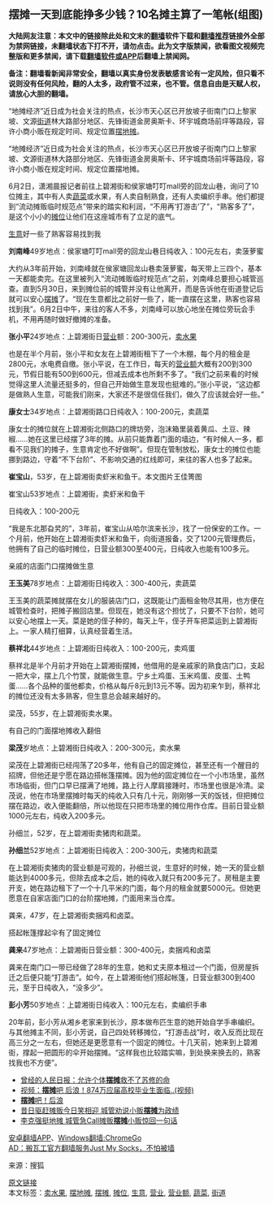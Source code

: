  <h2>摆摊一天到底能挣多少钱？10名摊主算了一笔帐(组图)</h2> <p class="notice"><b>大陆网友注意：本文中的链接除此处和文末的<a href="https://github.com/bannedbook/fanqiang" >翻墙</a>软件下载和<a href="https://github.com/killgcd/justmysocks/blob/master/README.md">翻墙推荐</a>链接外全部为禁网链接，未翻墙状态下打不开，请勿点击。此为文字版禁闻，欲看图文视频完整版和更多禁闻，请下载<a href="https://github.com/bannedbook/fanqiang">翻墙软件或APP</a>后翻墙上禁闻网。</p><p>备注：翻墙看新闻非常安全，翻墙以真实身份发表敏感言论有一定风险，但只看不说则没有任何风险，翻的人太多，政府管不过来，也不管。信息自由是天赋人权，请放心大胆的翻墙。</b></p>  <div class="entry"> <p id="summary">“地摊经济”近日成为社会关注的热点，长沙市天心区已开放坡子街南门口上黎家坡、文源<a href="https://www.bannedbook.org/bnews/tag/%E8%A1%97%E9%81%93/" class="st_tag internal_tag" rel="tag" title="标签 街道 下的日志">街道</a>林大路部分地区、先锋街道金房奥斯卡、环宇城商场前坪等路段，容许小商小贩在规定时间、规定位置<a href="https://www.bannedbook.org/bnews/tag/%e6%91%86%e5%9c%b0%e6%91%8a/" class="st_tag internal_tag" rel="tag" title="标签 摆地摊 下的日志">摆地摊</a>。</p> <p id="conimg">“地摊经济”近日成为社会关注的热点，长沙市天心区已开放坡子街南门口上黎家坡、文源街道林大路部分地区、先锋街道金房奥斯卡、环宇城商场前坪等路段，容许小商小贩在规定时间、规定位置摆地摊。</p> <p>6月2日，潇湘晨报记者前往上碧湘街和侯家塘叮叮mall旁的回龙山巷，询问了10位摊主，其中有人卖<a href="https://www.bannedbook.org/bnews/tag/%e8%94%ac%e8%8f%9c/" class="st_tag internal_tag" rel="tag" title="标签 蔬菜 下的日志">蔬菜</a>或水果，有人卖自制熟食，还有人卖编织手串。他们都提到“流动摊贩临时规范点”带来的踏实和利润，“不用再‘打游击’了”，“熟客多了”，是这个小小的<a href="https://www.bannedbook.org/bnews/tag/%E6%91%8A%E4%BD%8D/" class="st_tag internal_tag" rel="tag" title="标签 摊位 下的日志">摊位</a>让他们在这座城市有了立足的底气。</p> <p><a href="https://www.bannedbook.org/bnews/tag/%E7%94%9F%E6%84%8F/" class="st_tag internal_tag" rel="tag" title="标签 生意 下的日志">生意</a>好一些了熟客容易找到我</p> <p><strong>刘南峰</strong>49岁地点：侯家塘叮叮mall旁的回龙山巷日纯收入：100元左右，卖菠萝蜜</p> <p>大约从3年前开始，刘南峰就在侯家塘回龙山巷卖菠萝蜜，每天带上三四个，基本一天都能卖完。在这里被列入“流动摊贩临时规范点”之前，刘南峰总要担心城管巡查。直到5月30日，来到摊位前的城管并没有让他离开，而是告诉他在街道登记后就可以安心<a href="https://www.bannedbook.org/bnews/tag/%E6%91%86%E6%91%8A/" class="st_tag internal_tag" rel="tag" title="标签 摆摊 下的日志">摆摊</a>了。“现在生意都比之前好一些了，能一直摆在这里，熟客也容易找到我”。6月2日中午，来往的客人不多，刘南峰可以放心地坐在摊位旁玩会手机，不用再随时做好撤摊的准备。</p> <p><strong>张小平</strong>24岁地点：上碧湘街日<a href="https://www.bannedbook.org/bnews/tag/%E8%90%A5%E4%B8%9A/" class="st_tag internal_tag" rel="tag" title="标签 营业 下的日志">营业</a>额：200-300元，<a href="https://www.bannedbook.org/bnews/tag/%E5%8D%96%E6%B0%B4%E6%9E%9C/" class="st_tag internal_tag" rel="tag" title="标签 卖水果 下的日志">卖水果</a></p> <p>也是在半个月前，张小平和女友在上碧湘街租下了一个木棚，每个月的租金是2800元，水电费自缴。张小平说，在工作日，每天的<a href="https://www.bannedbook.org/bnews/tag/%E8%90%A5%E4%B8%9A%E9%A2%9D/" class="st_tag internal_tag" rel="tag" title="标签 营业额 下的日志">营业额</a>大概有200到300元，节假日能有500到600元，但减去成本也所剩不多了。“我们之前来看的时候觉得这里人流量还挺多的，但自己开始做生意发现也挺难的。”张小平说，“这边都是做熟人生意，可能我们刚来，大家还不是很信任我们，做久了应该就会好一些。”</p>  <p><strong>康女士</strong>34岁地点：上碧湘街路口日纯收入：100-200元，卖蔬菜</p> <p>康女士的摊位就在上碧湘街北侧路口的牌坊旁，泡沫箱里装着黄瓜、土豆、辣椒……她在这里已经摆了3年的摊。从前只能靠着门面的墙边，“有时候人一多，都看不见我们的摊子，生意肯定也不好做啊”。但现在管制放松，康女士的摊位也能挪到路边，守着“不下台阶”、不影响交通的红线即可，来往的客人也多了起来。</p> <p><strong>崔宝山</strong>，53岁，在上碧湘街卖虾米和鱼干。本文图片王佳箐图</p> <p>崔宝山53岁地点：上碧湘街，卖虾米和鱼干</p> <p>日纯收入：100-200元</p> <p>“我是东北那旮旯的”，3年前，崔宝山从哈尔滨来长沙，找了一份保安的工作。一个月前，他开始在上碧湘街卖虾米和鱼干，向街道报备，交了1200元管理费后，他拥有了自己的临时摊位，日营业额300至400元，日纯收入也能有100多元。</p> <p>亲戚的店面门口摆摊做生意</p> <p><strong>王玉美</strong>78岁地点：上碧湘街日纯收入：300-400元，卖蔬菜</p>  <p>王玉美的蔬菜摊就摆在女儿的服装店门口，这既能让门面租金物尽其用，也方便在城管检查时，把摊子搬回店里。但现在，她没有这个担忧了，只要不下台阶，她可以安心地摆上一天。菜是她的侄子种的，每天上午，侄子开车把菜运到上碧湘街上。一家人精打细算，认真经营着生活。</p> <p><strong>蔡祥北</strong>44岁地点：上碧湘街日纯收入：100-200元，卖鸡蛋</p> <p>蔡祥北是半个月前才开始在上碧湘街摆摊，他借用的是亲戚家的熟食店门口，支起一把大伞，摆上几个竹筐，就能做生意。宁乡土鸡蛋、玉米鸡蛋、皮蛋、土鸭蛋……各个品种的蛋他都卖，价格从每斤8元到13元不等。因为初来乍到，蔡祥北的摊位还没有太多熟客，但生意总会越来越好的。</p> <p>梁茂，55岁，在上碧湘街卖水果。</p> <p>有自己的门面摆地摊收入翻倍</p> <p><strong>梁茂</strong>岁地点：上碧湘街日纯收入：200-300元，卖水果</p> <p>梁茂在上碧湘街已经闯荡了20多年，他有自己的固定摊位，甚至还有一个醒目的招牌，但他还是宁愿在路边搭帐篷摆摊。因为他的固定摊位在一个小市场里，虽然市场临街，但门口早已摆满了地摊，路上行人摩肩接踵时，市场里也很是冷清。梁茂说，他在市场里摆摊时每天的纯收入只有几十元，刚刚够一天的饭钱，但把摊位摆在路边，收入便能翻倍，所以他现在只把市场里的摊位用作仓库。目前日营业额1000元左右，纯收入200多元。</p> <p>孙细兰，52岁，在上碧湘街卖猪肉和蔬菜。</p>  <p><strong>孙细兰</strong>52岁地点：上碧湘街日纯收入：200-300元，卖猪肉和蔬菜</p> <p>在上碧湘街卖猪肉的营业额是可观的，孙细兰说，生意好的时候，她一天的营业额能达到4000多元，但除去成本之后，她的纯收入就只有200多元了。房租是主要开支，她在路边租下了一个十几平米的门面，每个月的租金就要5000元。但她更愿意在自家店面门口的台阶摆地摊，门面用来当仓库。</p> <p>龚来，47岁，在上碧湘街卖捆鸡和卤菜。</p> <p>搭起帐篷撑起伞有了固定摊位</p> <p><strong>龚来</strong>47岁地点：上碧湘街日营业额：300-400元，卖捆鸡和卤菜</p> <p>龚来在南门口一带已经做了28年的生意，她和丈夫原本租过一个门面，但房屋拆迁之后便只能“打游击”。如今，在上碧湘街他们搭起帐篷，日营业额300到400元，至于日纯收入，“没多少”。</p> <p><strong>彭小芳</strong>50岁地点：上碧湘街日纯收入：100元左右，卖编织手串</p> <p>20年前，彭小芳从湘乡老家来到长沙，原本做布匹生意的她开始自学手串编织。与其他摊主不同，彭小芳说，自己四处转移摊位，“打游击战”时，收入反而比现在高三分之一左右，但她还是更愿意有一个固定的摊位。十几天前，她来到上碧湘街，撑起一把圆形的伞开始摆摊。“这样我也比较踏实嘛，到处换来换去的，熟客找我也不方便”。</p>  <ul class='op-related-articles' title='相关阅读'> <li><a href='https://www.bannedbook.org/bnews/lifebaike/20200606/1340439.html' target='_blank'>曾经的人民日报：允许个体<b>摆摊</b>救不了苏修的命</a></li> <li><a href='https://www.bannedbook.org/bnews/funmedia/20200606/1340432.html' target='_blank'>视频：<b>摆摊</b>吧 后浪！874万应届高校毕业生面临..(视频)</a></li> <li><a href='https://www.bannedbook.org/bnews/comments/20200605/1340206.html' target='_blank'><b>摆摊</b>吧！后浪</a></li> <li><a href='https://www.bannedbook.org/bnews/headline/20200605/1340181.html' target='_blank'>昔日驱赶摊贩今日笑相迎   城管劝说小贩<b>摆摊</b>为政绩</a></li> <li><a href='https://www.bannedbook.org/bnews/baitai/20200605/1340136.html' target='_blank'>李克强挺地摊 城管急Call摊贩<b>摆摊</b>小贩惊回一句话</a></li> </ul> <div class="texttj"> <a href="https://github.com/bannedbook/fanqiang/wiki/%E7%A6%81%E9%97%BB%E7%BD%91%E5%AE%89%E5%8D%93%E7%BF%BB%E5%A2%99%E6%96%B0%E9%97%BBAPP" target="_blank">安卓翻墙APP</a>、<a href="https://github.com/bannedbook/fanqiang/wiki/Chrome%E4%B8%80%E9%94%AE%E7%BF%BB%E5%A2%99%E5%8C%85" target="_blank">Windows翻墙:ChromeGo</a><br/> <a href="https://github.com/killgcd/justmysocks/blob/master/README.md" target="_blank">AD：搬瓦工官方翻墙服务Just My Socks，不怕被墙</a> </div><p> 来源：搜狐 </p><a name='sharetosocial'></a>         <div><a href='https://www.bannedbook.org/bnews/finance/20200606/1340724.html'>原文链接</a></div>  </div><!--END ENTRY--> <div class="postfooter"> <div>本文标签：<a href="https://www.bannedbook.org/bnews/tag/%E5%8D%96%E6%B0%B4%E6%9E%9C/" rel="tag">卖水果</a>, <a href="https://www.bannedbook.org/bnews/tag/%e6%91%86%e5%9c%b0%e6%91%8a/" rel="tag">摆地摊</a>, <a href="https://www.bannedbook.org/bnews/tag/%E6%91%86%E6%91%8A/" rel="tag">摆摊</a>, <a href="https://www.bannedbook.org/bnews/tag/%E6%91%8A%E4%BD%8D/" rel="tag">摊位</a>, <a href="https://www.bannedbook.org/bnews/tag/%E7%94%9F%E6%84%8F/" rel="tag">生意</a>, <a href="https://www.bannedbook.org/bnews/tag/%E8%90%A5%E4%B8%9A/" rel="tag">营业</a>, <a href="https://www.bannedbook.org/bnews/tag/%E8%90%A5%E4%B8%9A%E9%A2%9D/" rel="tag">营业额</a>, <a href="https://www.bannedbook.org/bnews/tag/%e8%94%ac%e8%8f%9c/" rel="tag">蔬菜</a>, <a href="https://www.bannedbook.org/bnews/tag/%E8%A1%97%E9%81%93/" rel="tag">街道</a></div>  </div><!--END POSTFOOTER--> 